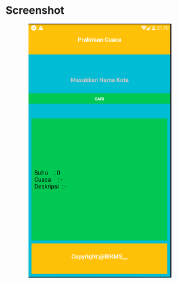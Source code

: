 # Screenshot
<p align="center">
  <img src="https://github.com/GusMerta/AppWheater/blob/master/Wheater.PNG"/>
 </p>
